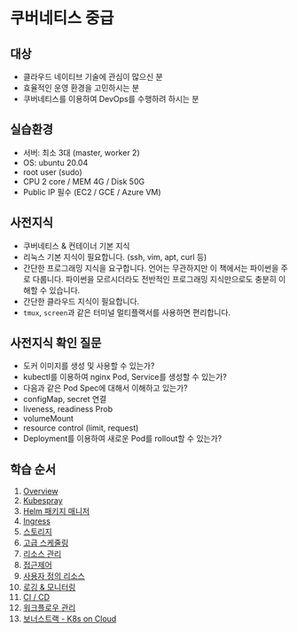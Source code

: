 # 쿠버네티스 중급

## 대상
- 클라우드 네이티브 기술에 관심이 많으신 분
- 효율적인 운영 환경을 고민하시는 분
- 쿠버네티스를 이용하여 DevOps를 수행하려 하시는 분

## 실습환경

- 서버: 최소 3대 (master, worker 2)
- OS: ubuntu 20.04
- root user (sudo)
- CPU 2 core / MEM 4G / Disk 50G
- Public IP 필수 (EC2 / GCE / Azure VM)

## 사전지식

- 쿠버네티스 & 컨테이너 기본 지식
- 리눅스 기본 지식이 필요합니다. (ssh, vim, apt, curl 등)
- 간단한 프로그래밍 지식을 요구합니다. 언어는 무관하지만 이 책에서는 파이썬을 주로 다룹니다. 파이썬을 모르시더라도 전반적인 프로그래밍 지식만으로도 충분히 이해할 수 있습니다.
- 간단한 클라우드 지식이 필요합니다.
- `tmux`, `screen`과 같은 터미널 멀티플랙서를 사용하면 편리합니다.


## 사전지식 확인 질문

- 도커 이미지를 생성 및 사용할 수 있는가?
- kubectl를 이용하여 nginx Pod, Service를 생성할 수 있는가?
- 다음과 같은 Pod Spec에 대해서 이해하고 있는가?
- configMap, secret 연결
- liveness, readiness Prob
- volumeMount
- resource control (limit, request)
- Deployment를 이용하여 새로운 Pod를 rollout할 수 있는가?


## 학습 순서

1. [Overview](01overview/README.md)
2. [Kubespray](02kubespray/README.md)
3. [Helm 패키지 매니저](03helm/README.md)
4. [Ingress](04ingress/README.md)
5. [스토리지](05storage/README.md)
6. [고급 스케줄링](06scheduling/README.md)
7. [리소스 관리](07resource-mgt/README.md)
8. [접근제어](08access-control/README.md)
9. [사용자 정의 리소스](09crd/README.md)
10. [로깅 & 모니터링](10log-mon/README.md)
11. [CI / CD](11cicd/README.md)
12. [워크플로우 관리](12workflow/README.md)
13. [보너스트랙 - K8s on Cloud](bonus/README.md)